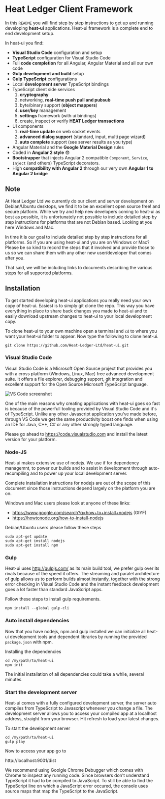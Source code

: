 # Heat Ledger Client Framework
In this `README` you will find step by step instructions to get up and running developing **heat-ui** applications.
Heat-ui framework is a complete end to end development setup. 

In heat-ui you find:

- **Visual Studio Code** configuration and setup
- **TypeScript** configuration for Visual Studio Code
- Full **code completion** for all Angular, Angular Material and all our own code
- **Gulp development and build** setup
- **Gulp TypeScript** configurations
- Local **development server** TypeScript bindings
- TypeScript client side services
  1. **cryptography**
  2. networking, **real-time push pull and pubsub**
  3. byte/binary support (**object mappers**)
  4. **user/key** management
  5. **settings** framework (with ui bindings)
  6. create, inspect or verify **HEAT Ledger transactions**
- UI components
  1. **real-time update** on web socket events
  2. **advanced dialog support** (standard, input, multi page wizard)
  3. **auto complete** support (see server results as you type)
- Angular Material and the **Google Material Design** rules
- Coded in **Angular 2 style** :sunglasses:
- **Bootstrapper** that injects Angular 2 compatible `Component`, `Service`, `Inject` (and others) TypeScript decorators.
- High **compatibility with Angular 2** through our very own **Angular 1 to Angular 2 bridge**

## Note

At Heat Ledger Ltd we currently do our client and server development on Debian/Ubuntu desktops, we find it to be an excellent open source free! and secure platform. While we try and help new developers coming to heat-ui as best as possible, it is unfortunately not possible to include detailed step by step instructions for platforms that are not Debian based. Looking at you here Windows and Mac.

In time it is our goal to include detailed step by step instructions for all platforms. So if you are using heat-ui and you are on Windows or Mac? Please be so kind to record the steps that it involved and provide those to us so we can share them with any other new user/developer that comes after you.

That said, we will be including links to documents describing the various steps for all supported platforms.

## Installation

To get started developing heat-ui applications you really need your own copy of heat-ui. Easiest is to simply git clone the repo. This way you have everything in place to share back changes you made to heat-ui and to easily download upstream changes to heat-ui to your local development copy.

To clone heat-ui to your own machine open a terminal and `cd` to where you want your heat-ui folder to appear. Now type the following to clone heat-ui.

`git clone https://github.com/Heat-Ledger-Ltd/heat-ui.git`

### Visual Studio Code

Visual Studio Code is a Microsoft Open Source project that provides you with a cross platform (Windows, Linux, Mac) free advanced development suite. It offers a file explorer, debugging support, git integration and excellent support for the Open Source Microsoft TypeScript language.

![VS Code screenshot](http://i.imgur.com/43Yp5zV.png "VS Code screenshot")

One of the main reasons why creating applications with heat-ui goes so fast is because of the powerfull tooling provided by Visual Studio Code and it's of TypeScript. Unlike any other Javascript application you've made before, through VS Code we get the same productivity boost one finds when using an IDE for Java, C++, C# or any other strongly typed language.

Please go ahead to https://code.visualstudio.com and install the latest version for your platform. 

### Node-JS

Heat-ui makes extensive use of nodejs. We use if for dependency managemnt, to power our builds and to assist in development through auto-recompiling and to power up your local development server.

Complete installation instructions for nodejs are out of the scope of this document since those instructions depend largely on the platform you are on.

Windows and Mac users please look at anyone of these links:

- https://www.google.com/search?q=how+to+install+nodejs (GIYF)
- https://howtonode.org/how-to-install-nodejs

Debian/Ubuntu users please follow these steps

```
sudo apt-get update
sudo apt-get install nodejs
sudo apt-get install npm
```

### Gulp

Heat-ui uses http://gulpjs.com/ as its main build tool, we prefer gulp over its rivals because of the speed it offers. The streaming and paralel architecture of gulp allows us to perform builds almost instantly, together with the strong error checking in Visual Studio Code and the instant feedback development goes a lot faster than standard JavaScript apps.

Follow these steps to install gulp requirements.

```
npm install --global gulp-cli
```

### Auto install dependencies

Now that you have nodejs, npm and gulp installed we can initialize all heat-ui development tools and dependent libraries by running the provided `package.json` with npm.

Installing the dependencies

```
cd /my/path/to/heat-ui
npm init
```

The initial installation of all dependencies could take a while, several minutes.

### Start the development server

Heat-ui comes with a fully configured development server, the server auto compiles from TypeScript to Javascript whenever you change a file. The development server allows you to access your compiled app at a localhost address, straight from your browser. Hit refresh to load your latest changes.

To start the development server

```
cd /my/path/to/heat-ui
gulp play
```

Now to access your app go to

http://localhost:9001/dist

We recommend using Goolgle Chrome Debugger which comes with Chrome to inspect any running code. Since browsers don't understand TypeScript it had to be compiled to JavaScript. To still be able to find the TypeScript line on which a JavaScript error occured, the console uses source maps that map the TypeScript to the JavaScript.